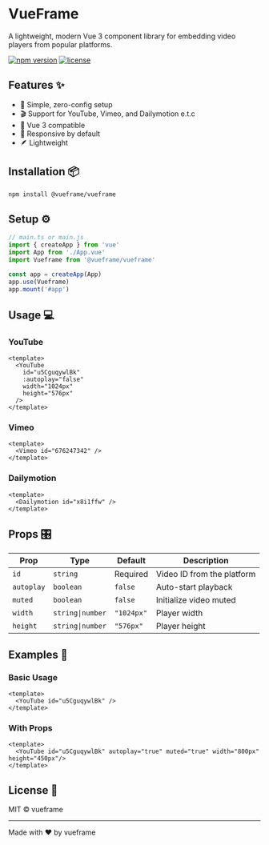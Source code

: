# VueFrame

A lightweight, modern Vue 3 component library for embedding video players from popular platforms.

[![npm version](https://img.shields.io/npm/v/@vueframe/vueframe.svg)](https://www.npmjs.com/package/@vueframe/vueframe)
[![license](https://img.shields.io/npm/l/@vueframe/vueframe.svg)](https://github.com/yourusername/vueframe/blob/main/LICENSE)

## Features ✨

- 🎯 Simple, zero-config setup
- 🎬 Support for YouTube, Vimeo, and Dailymotion e.t.c
- 🚀 Vue 3 compatible
- 📱 Responsive by default
- 🪶 Lightweight

## Installation 📦

```bash
npm install @vueframe/vueframe
```

## Setup ⚙️

```ts
// main.ts or main.js
import { createApp } from 'vue'
import App from './App.vue'
import Vueframe from '@vueframe/vueframe'

const app = createApp(App)
app.use(Vueframe)
app.mount('#app')
```

## Usage 💻

### YouTube

```vue
<template>
  <YouTube 
    id="u5CguqywlBk"
    :autoplay="false"
    width="1024px"
    height="576px"
  />
</template>
```

### Vimeo

```vue
<template>
  <Vimeo id="676247342" />
</template>
```

### Dailymotion

```vue
<template>
  <Dailymotion id="x8i1ffw" />
</template>
```

## Props 🎛️

| Prop | Type | Default | Description |
|------|------|---------|-------------|
| `id` | `string` | Required | Video ID from the platform |
| `autoplay` | `boolean` | `false` | Auto-start playback |
| `muted` | `boolean` | `false` | Initialize video muted |
| `width` | `string\|number` | `"1024px"` | Player width |
| `height` | `string\|number` | `"576px"` | Player height |

## Examples 🎯

### Basic Usage

```vue
<template>
  <YouTube id="u5CguqywlBk" />
</template>
```

### With Props

```vue
<template>
  <YouTube id="u5CguqywlBk" autoplay="true" muted="true" width="800px" height="450px"/>
</template>
```

## License 📄

MIT © vueframe

---

Made with ❤️ by vueframe
